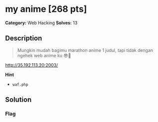 # my anime [268 pts]

**Category:** Web Hacking
**Solves:** 13

## Description
>Mungkin mudah bagimu marathon anime 1 judul, tapi tidak dengan ngehek web anime ku 😎👊

http://35.192.113.20:2003/

**Hint**
* ```waf.php```

## Solution

### Flag

